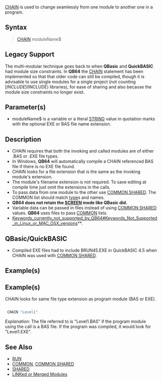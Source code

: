 [CHAIN](CHAIN) is used to change seamlessly from one module to another one in a program.

## Syntax

> [CHAIN](CHAIN) moduleName$

## Legacy Support

The multi-modular technique goes back to when **QBasic** and **QuickBASIC** had module size constraints. In **QB64** the [CHAIN](CHAIN) statement has been implemented so that that older code can still be compiled, though it is advisable to use single modules for a single project (not counting [$INCLUDE]($INCLUDE) libraries), for ease of sharing and also because the module size constraints no longer exist.

## Parameter(s)

* moduleName$ is a variable or a literal [STRING](STRING) value in quotation marks with the optional EXE or BAS file name extension.

## Description

* CHAIN requires that both the invoking and called modules are of either .BAS or .EXE file types.
* In Windows, **QB64** will automatically compile a CHAIN referenced BAS file if there is no EXE file found.
* CHAIN looks for a file extension that is the same as the invoking module's extension.
* The module's filename extension is not required. To save editing at compile time just omit the extensions in the calls.
* To pass data from one module to the other use [COMMON SHARED](COMMON-SHARED). The COMMON list should match [type](type)s and names.
* **QB64 does not retain the [SCREEN](SCREEN) mode like QBasic did.** 
* Variable data can be passed in files instead of using [COMMON SHARED](COMMON-SHARED) values. **QB64** uses files to pass [COMMON](COMMON) lists.
* [Keywords_currently_not_supported_by_QB64#Keywords_Not_Supported_in_Linux_or_MAC_OSX_versions](Keywords-currently-not-supported-by-QB64#Keywords_Not_Supported_in_Linux_or_MAC_OSX_versions)**.

## QBasic/QuickBASIC

* Compiled EXE files had to include BRUN45.EXE in QuickBASIC 4.5 when CHAIN was used with [COMMON SHARED](COMMON-SHARED).

## Example(s)

## Example(s)

CHAIN looks for same file type extension as program module (BAS or EXE).

```vb

 CHAIN "Level1" 

```

*Explanation:* The file referred to is "Level1.BAS" if the program module using the call is a BAS file. If the program was compiled, it would look for "Level1.EXE".

## See Also
 
* [RUN](RUN)
* [COMMON](COMMON), [COMMON SHARED](COMMON-SHARED)
* [SHARED](SHARED)
* [LINKed or Merged Modules](LINKed-or-Merged-Modules)
